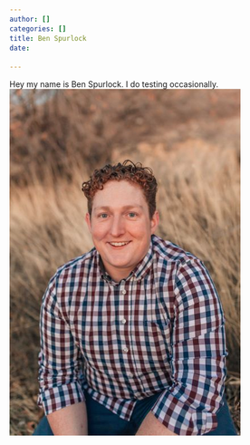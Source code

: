 ```yaml
---
author: []
categories: []
title: Ben Spurlock
date: 

---
```

Hey my name is Ben Spurlock. I do testing occasionally. ![](/static/IMG_7002-Edit-1.jpg)